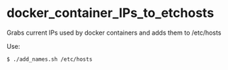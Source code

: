 # docker_container_IPs_to_etchosts
Grabs current IPs used by docker containers and adds them to /etc/hosts

Use:
~~~
$ ./add_names.sh /etc/hosts
~~~
